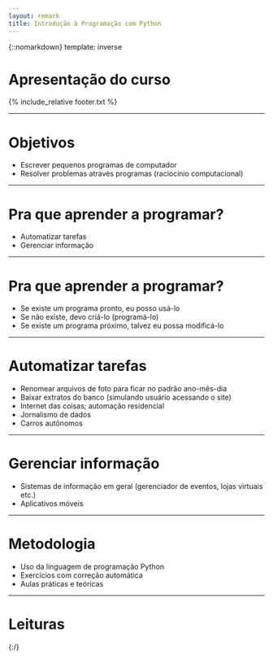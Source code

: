 ```yaml
---
layout: remark
title: Introdução à Programação com Python
---
```

{::nomarkdown}
template: inverse

# Apresentação do curso

{% include_relative footer.txt %}

---

# Objetivos


- Escrever pequenos programas de computador
- Resolver problemas através programas (raciocínio computacional)

---

# Pra que aprender a programar?

- Automatizar tarefas
- Gerenciar informação

---

# Pra que aprender a programar?

- Se existe um programa pronto, eu posso usá-lo
- Se não existe, devo criá-lo (programá-lo)
- Se existe um programa próximo, talvez eu possa modificá-lo

---

# Automatizar tarefas

- Renomear arquivos de foto para ficar no padrão ano-mês-dia
- Baixar extratos do banco (simulando usuário acessando o site)
- Internet das coisas; automação residencial
- Jornalismo de dados
- Carros autônomos

---

# Gerenciar informação

- Sistemas de informação em geral (gerenciador de eventos, lojas virtuais etc.)
- Aplicativos móveis

---

# Metodologia

- Uso da linguagem de programação Python
- Exercícios com correção automática
- Aulas práticas e teóricas

---

# Leituras



{:/}
